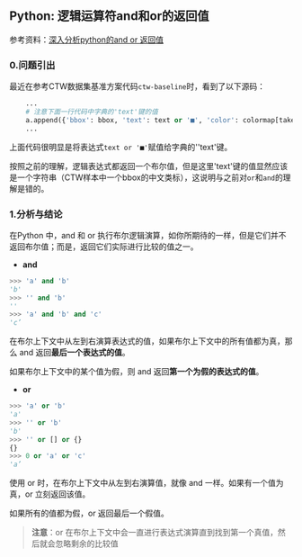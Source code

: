 ## Python: 逻辑运算符and和or的返回值

参考资料：[深入分析python的and or 返回值](https://www.jianshu.com/p/d4059a76a7a3)

### 0.问题引出

最近在参考CTW数据集基准方案代码`ctw-baseline`时，看到了以下源码：

```python
    ...
    # 注意下面一行代码中字典的'text'键的值
    a.append({'bbox': bbox, 'text': text or '■', 'color': colormap[taken]})
    ...
```

上面代码很明显是将表达式`text or '■'`赋值给字典的''text'键。

按照之前的理解，逻辑表达式都返回一个布尔值，但是这里'text'键的值显然应该是一个字符串（CTW样本中一个bbox的中文类标），这说明与之前对`or`和`and`的理解是错的。

### 1.分析与结论

在Python 中，and 和 or 执行布尔逻辑演算，如你所期待的一样，但是它们并不返回布尔值；而是，返回它们实际进行比较的值之一。

- **and**

```python
>>> 'a' and 'b'
'b'
>>> '' and 'b'
''
>>> 'a' and 'b' and 'c'
'c’
```

在布尔上下文中从左到右演算表达式的值，如果布尔上下文中的所有值都为真，那么 and 返回**最后一个表达式的值**。

如果布尔上下文中的某个值为假，则 and 返回**第一个为假的表达式的值**。

- **or**

```python
>>> 'a' or 'b'
'a'
>>> '' or 'b'
'b'
>>> '' or [] or {}
{}
>>> 0 or 'a' or 'c'
'a’
```

使用 or 时，在布尔上下文中从左到右演算值，就像 and 一样。如果有一个值为真，or 立刻返回该值。

如果所有的值都为假，or 返回最后一个假值。

> **注意**：or 在布尔上下文中会一直进行表达式演算直到找到第一个真值，然后就会忽略剩余的比较值

